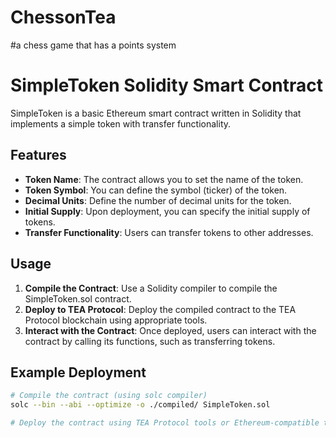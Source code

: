 # ChessonTea
#a chess game that has a points system
# SimpleToken Solidity Smart Contract

SimpleToken is a basic Ethereum smart contract written in Solidity that implements a simple token with transfer functionality.

## Features

- **Token Name**: The contract allows you to set the name of the token.
- **Token Symbol**: You can define the symbol (ticker) of the token.
- **Decimal Units**: Define the number of decimal units for the token.
- **Initial Supply**: Upon deployment, you can specify the initial supply of tokens.
- **Transfer Functionality**: Users can transfer tokens to other addresses.

## Usage

1. **Compile the Contract**: Use a Solidity compiler to compile the SimpleToken.sol contract.
2. **Deploy to TEA Protocol**: Deploy the compiled contract to the TEA Protocol blockchain using appropriate tools.
3. **Interact with the Contract**: Once deployed, users can interact with the contract by calling its functions, such as transferring tokens.

## Example Deployment

```bash
# Compile the contract (using solc compiler)
solc --bin --abi --optimize -o ./compiled/ SimpleToken.sol

# Deploy the contract using TEA Protocol tools or Ethereum-compatible tooling
